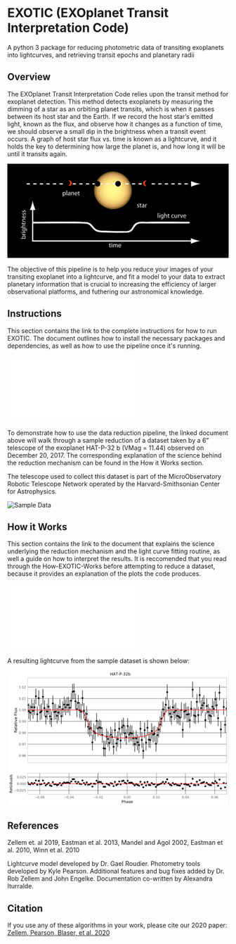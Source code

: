 # EXOTIC (EXOplanet Transit Interpretation Code)
A python 3 package for reducing photometric data of transiting exoplanets into lightcurves, and retrieving transit epochs and planetary radii

## Overview
The EXOplanet Transit Interpretation Code relies upon the transit method for exoplanet detection. This method detects exoplanets by measuring the dimming of a star as an orbiting planet transits, which is when it passes between its host star and the Earth. If we record the host star’s emitted light, known as the flux, and observe how it changes as a function of time, we should observe a small dip in the brightness when a transit event occurs. A graph of host star flux vs. time is known as a lightcurve, and it holds the key to determining how large the planet is, and how long it will be until it transits again.

![](figures/transitsimple.jpg)

The objective of this pipeline is to help you reduce your images of your transiting exoplanet into a lightcurve, and fit a model to your data to extract planetary information that is crucial to increasing the efficiency of larger observational platforms, and futhering our astronomical knowledge.

## Instructions
This section contains the link to the complete instructions for how to run EXOTIC. The document outlines how to install the necessary packages and dependencies, as well as how to use the pipeline once it's running. 

![EXOTIC Instructions](Documentation/EXOTIC-Instructions.pdf)

To demonstrate how to use the data reduction pipeline, the linked document above will walk through a sample reduction of a dataset taken by a 6” telescope of the exoplanet HAT-P-32 b (VMag = 11.44) observed on December 20, 2017. The corresponding explanation of the science behind the reduction mechanism can be found in the How it Works section. 

The telescope used to collect this dataset is part of the MicroObservatory Robotic Telescope Network operated by the Harvard-Smithsonian Center for Astrophysics.

![Sample Data](sample-data)

## How it Works

This section contains the link to the document that explains the science underlying the reduction mechanism and the light curve fitting routine, as well a guide on how to interpret the results. It is reccomended that you read through the How-EXOTIC-Works before attempting to reduce a dataset, because it provides an explanation of the plots the code produces.

![How EXOTIC Works](Documentation/How-EXOTIC-Works.pdf)


A resulting lightcurve from the sample dataset is shown below:

![](figures/HAT-P-32bExample.png)


## References
Zellem et. al 2019, Eastman et al. 2013, Mandel and Agol 2002, Eastman et al. 2010, Winn et al. 2010

Lightcurve model developed by Dr. Gael Roudier.
Photometry tools developed by Kyle Pearson.
Additional features and bug fixes added by Dr. Rob Zellem and John Engelke.
Documentation co-written by Alexandra Iturralde.


## Citation
If you use any of these algorithms in your work, please cite our 2020 paper: [Zellem, Pearson, Blaser, et al. 2020](https://ui.adsabs.harvard.edu/abs/2020arXiv200309046Z/abstract)
